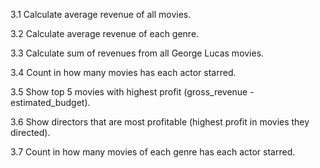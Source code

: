 3.1 Calculate average revenue of all movies.

3.2 Calculate average revenue of each genre.

3.3 Calculate sum of revenues from all George Lucas movies.

3.4 Count in how many movies has each actor starred.

3.5 Show top 5 movies with highest profit (gross_revenue - estimated_budget).

3.6 Show directors that are most profitable (highest profit in movies they directed).

3.7 Count in how many movies of each genre has each actor starred.